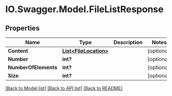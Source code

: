 # IO.Swagger.Model.FileListResponse
## Properties

Name | Type | Description | Notes
------------ | ------------- | ------------- | -------------
**Content** | [**List&lt;FileLocation&gt;**](FileLocation.md) |  | [optional] 
**Number** | **int?** |  | [optional] 
**NumberOfElements** | **int?** |  | [optional] 
**Size** | **int?** |  | [optional] 

[[Back to Model list]](../README.md#documentation-for-models) [[Back to API list]](../README.md#documentation-for-api-endpoints) [[Back to README]](../README.md)

